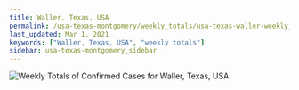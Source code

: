 ```yaml
---
title: Waller, Texas, USA
permalink: /usa-texas-montgomery/weekly_totals/usa-texas-waller-weekly_totals.html
last_updated: Mar 1, 2021
keywords: ["Waller, Texas, USA", "weekly totals"]
sidebar: usa-texas-montgomery_sidebar
---
```


![Weekly Totals of Confirmed Cases for Waller, Texas, USA](/covid_tracker/images/graphs/usa-texas-waller-weekly_totals_graph.png)
